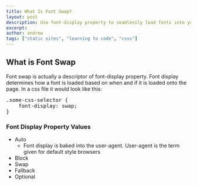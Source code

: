 ```yaml
---
title: What Is Font Swap?
layout: post
description: Use font-display property to seamlessly load fonts into your website.  Increase your lighthouse page score by a few points with this simple css property.  
excerpt: 
author: andrew
tags: ["static sites", "learning to code", "csss"]
---
```


## What is Font Swap

Font swap is actually a descriptor of font-display property.  Font display determines how a font is loaded based on when and if it is loaded onto the page.  In a css file it would look like this:

<pre>
.some-css-selector {
    font-display: swap;
}
</pre>

### Font Display Property Values

- Auto
    - Font display is baked into the user-agent.  User-agent is the term given for default style browsers
- Block
- Swap
- Fallback
- Optional







